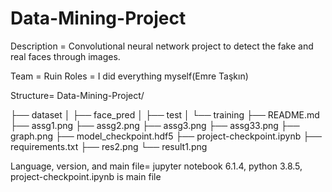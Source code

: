 

# Data-Mining-Project

Description = Convolutional neural network project to detect the fake and real faces through images.

Team = Ruin
Roles = I did everything myself(Emre Taşkın)

Structure=
Data-Mining-Project/

├── dataset
│   ├── face_pred
│   ├── test
│   └── training
├── README.md
├── assg1.png
├── assg2.png
├── assg3.png
├── assg33.png
├── graph.png
├── model_checkpoint.hdf5
├── project-checkpoint.ipynb
├── requirements.txt
├── res2.png
└── result1.png

Language, version, and main file=
jupyter notebook 6.1.4, python 3.8.5,
project-checkpoint.ipynb is main file

